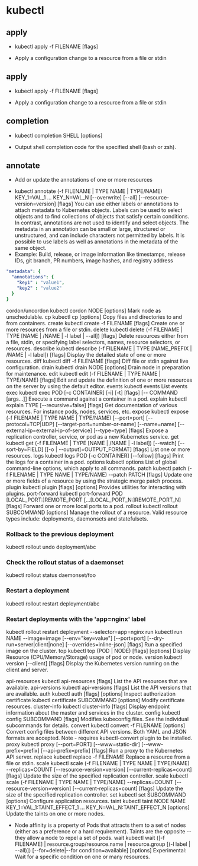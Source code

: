 # kubectl

## apply
* kubectl apply -f FILENAME [flags]
- Apply a configuration change to a resource from a file or stdin

## apply
* kubectl apply -f FILENAME [flags]
- Apply a configuration change to a resource from a file or stdin

## completion
* kubectl completion SHELL [options]
- Output shell completion code for the specified shell (bash or zsh).

## annotate
* Add or update the annotations of one or more resources
- kubectl annotate (-f FILENAME | TYPE NAME | TYPE/NAME) KEY_1=VAL_1 ... KEY_N=VAL_N [--overwrite] [--all] [--resource-version=version] [flags]
You can use either labels or annotations to attach metadata to Kubernetes objects. Labels can be used to select objects and to find collections of objects that satisfy certain conditions. In contrast, annotations are not used to identify and select objects. The metadata in an annotation can be small or large, structured or unstructured, and can include characters not permitted by labels. It is possible to use labels as well as annotations in the metadata of the same object.
- Example: Build, release, or image information like timestamps, release IDs, git branch, PR numbers, image hashes, and registry address

```yaml
"metadata": {
  "annotations": {
    "key1" : "value1",
    "key2" : "value2"
  }
}
```

cordon/uncordon	kubectl cordon NODE [options]	Mark node as unschedulable.
cp	kubectl cp <file-spec-src> <file-spec-dest> [options]	Copy files and directories to and from containers.
create	kubectl create -f FILENAME [flags]	Create one or more resources from a file or stdin.
delete	kubectl delete (-f FILENAME | TYPE [NAME | /NAME | -l label | --all]) [flags]	Delete resources either from a file, stdin, or specifying label selectors, names, resource selectors, or resources.
describe	kubectl describe (-f FILENAME | TYPE [NAME_PREFIX | /NAME | -l label]) [flags]	Display the detailed state of one or more resources.
diff	kubectl diff -f FILENAME [flags]	Diff file or stdin against live configuration.
drain	kubectl drain NODE [options]	Drain node in preparation for maintenance.
edit	kubectl edit (-f FILENAME | TYPE NAME | TYPE/NAME) [flags]	Edit and update the definition of one or more resources on the server by using the default editor.
events	kubectl events	List events
exec	kubectl exec POD [-c CONTAINER] [-i] [-t] [flags] [-- COMMAND [args...]]	Execute a command against a container in a pod.
explain	kubectl explain TYPE [--recursive=false] [flags]	Get documentation of various resources. For instance pods, nodes, services, etc.
expose	kubectl expose (-f FILENAME | TYPE NAME | TYPE/NAME) [--port=port] [--protocol=TCP|UDP] [--target-port=number-or-name] [--name=name] [--external-ip=external-ip-of-service] [--type=type] [flags]	Expose a replication controller, service, or pod as a new Kubernetes service.
get	kubectl get (-f FILENAME | TYPE [NAME | /NAME | -l label]) [--watch] [--sort-by=FIELD] [[-o | --output]=OUTPUT_FORMAT] [flags]	List one or more resources.
logs	kubectl logs POD [-c CONTAINER] [--follow] [flags]	Print the logs for a container in a pod.
options	kubectl options	List of global command-line options, which apply to all commands.
patch	kubectl patch (-f FILENAME | TYPE NAME | TYPE/NAME) --patch PATCH [flags]	Update one or more fields of a resource by using the strategic merge patch process.
plugin	kubectl plugin [flags] [options]	Provides utilities for interacting with plugins.
port-forward	kubectl port-forward POD [LOCAL_PORT:]REMOTE_PORT [...[LOCAL_PORT_N:]REMOTE_PORT_N] [flags]	Forward one or more local ports to a pod.
rollout	kubectl rollout SUBCOMMAND [options]	Manage the rollout of a resource. Valid resource types include: deployments, daemonsets and statefulsets.
  ### Rollback to the previous deployment
  kubectl rollout undo deployment/abc
  ### Check the rollout status of a daemonset
  kubectl rollout status daemonset/foo
  ### Restart a deployment
  kubectl rollout restart deployment/abc
  ### Restart deployments with the 'app=nginx' label
  kubectl rollout restart deployment --selector=app=nginx
run	kubectl run NAME --image=image [--env="key=value"] [--port=port] [--dry-run=server|client|none] [--overrides=inline-json] [flags]	Run a specified image on the cluster.
top	kubectl top (POD | NODE) [flags] [options]	Display Resource (CPU/Memory/Storage) usage of pod or node.
version	kubectl version [--client] [flags]	Display the Kubernetes version running on the client and server.



api-resources	kubectl api-resources [flags]	List the API resources that are available.
api-versions	kubectl api-versions [flags]	List the API versions that are available.
auth	kubectl auth [flags] [options]	Inspect authorization
certificate	kubectl certificate SUBCOMMAND [options]	Modify certificate resources.
cluster-info	kubectl cluster-info [flags]	Display endpoint information about the master and services in the cluster.
config	kubectl config SUBCOMMAND [flags]	Modifies kubeconfig files. See the individual subcommands for details.
convert	kubectl convert -f FILENAME [options]	Convert config files between different API versions. Both YAML and JSON formats are accepted. Note - requires kubectl-convert plugin to be installed.
proxy	kubectl proxy [--port=PORT] [--www=static-dir] [--www-prefix=prefix] [--api-prefix=prefix] [flags]	Run a proxy to the Kubernetes API server.
replace	kubectl replace -f FILENAME	Replace a resource from a file or stdin.
scale	kubectl scale (-f FILENAME | TYPE NAME | TYPE/NAME) --replicas=COUNT [--resource-version=version] [--current-replicas=count] [flags]	Update the size of the specified replication controller.
scale	kubectl scale (-f FILENAME | TYPE NAME | TYPE/NAME) --replicas=COUNT [--resource-version=version] [--current-replicas=count] [flags]	Update the size of the specified replication controller.
set	kubectl set SUBCOMMAND [options]	Configure application resources.
taint	kubectl taint NODE NAME KEY_1=VAL_1:TAINT_EFFECT_1 ... KEY_N=VAL_N:TAINT_EFFECT_N [options]	Update the taints on one or more nodes.
- Node affinity is a property of Pods that attracts them to a set of nodes (either as a preference or a hard requirement). Taints are the opposite -- they allow a node to repel a set of pods.
wait	kubectl wait ([-f FILENAME] | resource.group/resource.name | resource.group [(-l label | --all)]) [--for=delete|--for condition=available] [options]	Experimental: Wait for a specific condition on one or many resources.
